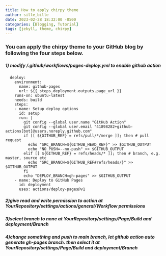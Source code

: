 ```yaml
---
title: How to apply chirpy theme
author: sille_bille
date: 2023-02-28 18:32:00 -0500
categories: [Blogging, Tutorial]
tags: [jekyll, theme, chirpy]
---
```


### You can apply the chirpy theme to your GitHub blog by following the four steps below.




##### 1) modify /.github/workflows/pages-deploy.yml to enable github action


```console
  deploy:
    environment:
      name: github-pages
      url: ${{ steps.deployment.outputs.page_url }}
    runs-on: ubuntu-latest
    needs: build
    steps:
    - name: Setup deploy options
      id: setup
      run: |
        git config --global user.name "GitHub Action"
        git config --global user.email "41898282+github-actions[bot]@users.noreply.github.com"
        if [[ ${GITHUB_REF} = refs/pull/*/merge ]]; then # pull request
          echo "SRC_BRANCH=${GITHUB_HEAD_REF}" >> $GITHUB_OUTPUT
          echo "NO_PUSH=--no-push" >> $GITHUB_OUTPUT
        elif [[ ${GITHUB_REF} = refs/heads/* ]]; then # branch, e.g. master, source etc
          echo "SRC_BRANCH=${GITHUB_REF#refs/heads/}" >> $GITHUB_OUTPUT
        fi
        echo "DEPLOY_BRANCH=gh-pages" >> $GITHUB_OUTPUT
    - name: Deploy to GitHub Pages
      id: deployment
      uses: actions/deploy-pages@v1
 ```

##### 2)give read and write permission to action at YourRepository/settings/actions/general/Workflow permissions

##### 3)select branch to none at YourRepository/settings/Page/Build and deployment/Branch

##### 4)change something and push to main branch, let github action auto generate gh-pages branch. then select it at YourRepository/settings/Page/Build and deployment/Branch
